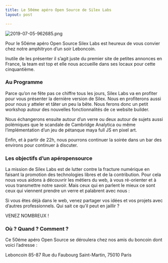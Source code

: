 ```yaml
---
title: Le 50éme apéro Open Source de Silex Labs
layout: post

---
```

![2019-07-05-962685.png](http://lexoyo.me/silexlabs.org//assets/2019-07-05-962685.png)


Pour le 50éme apéro Open Source Silex Labs est heureux de vous convier chez notre amphitryon d’un soir Leboncoin.

Inutile de les présenter il s’agit juste du premier site de petites annonces en France, la team est top et elle nous accueille dans ses locaux pour cette cinquantième.

<!-- more -->


### Au Programme

Parce qu’on ne fête pas ce chiffre tous les jours, Silex Labs va en profiter pour vous présenter la dernière version de Silex. Nous en profiterons aussi pour nous y atteler et tâter un peu la bête. Nous ferons donc un petit workshop autour des nouvelles fonctionnalités de ce website builder.

Nous échangerons ensuite autour d’un verre ou deux autour de sujets aussi polémiques que le scandale de Cambridge Analytica ou même l’implémentation d’un jeu de pétanque maya full JS en pixel art.

Enfin, et à partir de 22h, nous pourrons continuer la soirée dans un bar des environs pour continuer à discuter.

### Les objectifs d’un apéropensource

La mission de Silex Labs est de lutter contre la fracture numérique en faisant la promotion des technologies libres et de la contribution. Pour cela nous vous aidons à découvrir les métiers du web, à vous ré-orienter et à vous transmettre notre savoir. Mais ceux qui en parlent le mieux ce sont ceux qui viennent prendre un verre et palabrent avec nous :

Si vous êtes déjà dans le web, venez partager vos idées et vos projets avec d’autres professionnels. Qui sait ce qu’il peut en jaillir ?

VENEZ NOMBREUX !

### Où ? Quand ? Comment ?

Ce 50éme apéro Open Source se déroulera chez nos amis du boncoin dont voici l’adresse :

Leboncoin
85-87 Rue du Faubourg Saint-Martin,
75010 Paris
